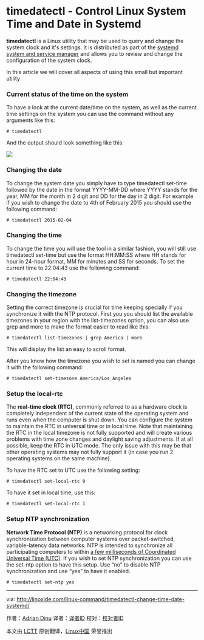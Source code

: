 timedatectl - Control Linux System Time and Date in Systemd
================================================================================
**timedatectl** is a Linux utility that may be used to query and change the system clock and it's settings. It is distributed as part of the [systemd system and service manager][1] and allows you to review and change the configuration of the system clock.

In this article we will cover all aspects of using this small but important utility

### Current status of the time on the system ###

To have a look at the current date/time on the system, as well as the current time settings on the system you can use the command without any arguments like this:

    # timedatectl

And the output should look something like this:

![](http://blog.linoxide.com/wp-content/uploads/2014/10/timedatectl.jpg)

### Changing the date ###

To change the system date you simply have to type timedatectl set-time followed by the date in the format YYYY-MM-DD where YYYY stands for the year, MM for the month in 2 digit and DD for the day in 2 digit. For example if you wish to change the date to 4th of February 2015 you should use the following command:

    # timedatectl 2015-02-04

### Changing the time ###

To change the time you will use the tool in a similar fashion, you will still use timedatectl set-time but use the format HH:MM:SS where HH stands for hour in 24-hour format, MM for minutes and SS for seconds. To set the current time to 22:04:43 use the following command:

    # timedatectl 22:04:43

### Changing the timezone ###

Setting the correct timezone is crucial for time keeping specially if you synchronize it with the NTP protocol. First you you should list the available timezones in your region with the list-timezones option, you can also use grep and more to make the format easier to read like this:

    # timedatectl list-timezones | grep America | more

This will display the list an easy to scroll format.

After you know how the timezone you wish to set is named you can change it with the following command:

    # timedatectl set-timezone America/Los_Angeles

### Setup the local-rtc ###

The **real-time clock (RTC)**, commonly referred to as a hardware clock is completely independent of the current state of the operating system and runs even when the computer is shut down. You can configure the system to maintain the RTC in universal time or in local time. Note that maintaining the RTC in the local timezone is not fully supported and will create various problems with time zone changes and daylight saving adjustments. If at all possible, keep the RTC in UTC mode. The only issue with this may be that other operating systems may not fully support it (in case you run 2 operating systems on the same machine).

To have the RTC set to UTC use the following setting:

    # timedatectl set-local-rtc 0

To have it set in local time, use this:

    # timedatectl set-local-rtc 1

### Setup NTP synchronization ###

**Network Time Protocol (NTP)** is a networking protocol for clock synchronization between computer systems over packet-switched, variable-latency data networks. NTP is intended to synchronize all participating computers to within [a few milliseconds of Coordinated Universal Time (UTC)][2]. If you wish to set NTP synchronization you can use the set-ntp option to have this setup. Use “no” to disable NTP synchronization and use “yes” to have it enabled.

    # timedatectl set-ntp yes

--------------------------------------------------------------------------------

via: http://linoxide.com/linux-command/timedatectl-change-time-date-systemd/

作者：[Adrian Dinu][a]
译者：[译者ID](https://github.com/译者ID)
校对：[校对者ID](https://github.com/校对者ID)

本文由 [LCTT](https://github.com/LCTT/TranslateProject) 原创翻译，[Linux中国](http://linux.cn/) 荣誉推出

[a]:http://linoxide.com/author/adriand/
[1]:http://www.freedesktop.org/wiki/Software/systemd/
[2]:https://en.wikipedia.org/wiki/Coordinated_Universal_Time